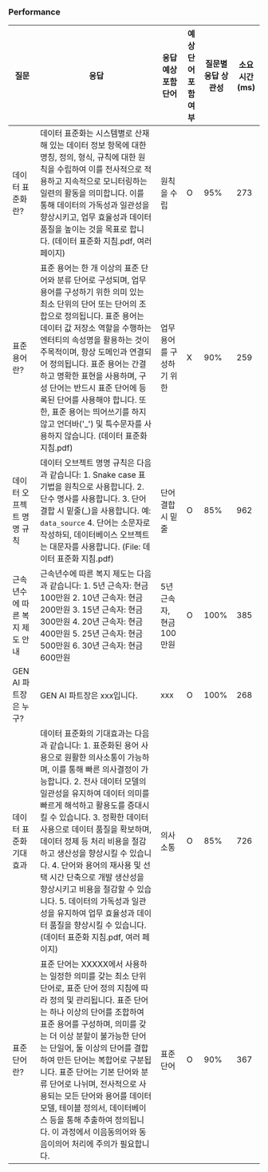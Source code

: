 ### Performance

| 질문                     | 응답                                                                                                                                                                                                                                                                                                                                                      | 응답 예상 포함 단어       | 예상 단어 포함 여부 | 질문별 응답 상관성 | 소요시간(ms) |
|--------------------------|---------------------------------------------------------------------------------------------------------------------------------------------------------------------------------------------------------------------------------------------------------------------------------------------------------------------------------------------------------|--------------------------|--------------------|--------------------|--------------|
| 데이터 표준화란?          | 데이터 표준화는 시스템별로 산재해 있는 데이터 정보 항목에 대한 명칭, 정의, 형식, 규칙에 대한 원칙을 수립하여 이를 전사적으로 적용하고 지속적으로 모니터링하는 일련의 활동을 의미합니다. 이를 통해 데이터의 가독성과 일관성을 향상시키고, 업무 효율성과 데이터 품질을 높이는 것을 목표로 합니다. (데이터 표준화 지침.pdf, 여러 페이지)                                                                                                                                                          | 원칙을 수립               | O                  | 95%                | 273          |
| 표준 용어란?              | 표준 용어는 한 개 이상의 표준 단어와 분류 단어로 구성되며, 업무 용어를 구성하기 위한 의미 있는 최소 단위의 단어 또는 단어의 조합으로 정의됩니다. 표준 용어는 데이터 값 저장소 역할을 수행하는 엔터티의 속성명을 활용하는 것이 주목적이며, 항상 도메인과 연결되어 정의됩니다. 표준 용어는 간결하고 명확한 표현을 사용하며, 구성 단어는 반드시 표준 단어에 등록된 단어를 사용해야 합니다. 또한, 표준 용어는 띄어쓰기를 하지 않고 언더바('_') 및 특수문자를 사용하지 않습니다. (데이터 표준화 지침.pdf)                                                           | 업무 용어를 구성하기 위한 | X                  | 90%                | 259          |
| 데이터 오프젝트 명명 규칙 | 데이터 오브젝트 명명 규칙은 다음과 같습니다:  1. Snake case 표기법을 원칙으로 사용합니다. 2. 단수 명사를 사용합니다. 3. 단어 결합 시 밑줄(_)을 사용합니다. 예: `data_source` 4. 단어는 소문자로 작성하되, 데이터베이스 오브젝트는 대문자를 사용합니다.  (File: 데이터 표준화 지침.pdf)                                                                                                                                                                 | 단어 결합 시 밑줄          | O                  | 85%                | 962          |
| 근속년수에 따른 복지 제도 안내 | 근속년수에 따른 복지 제도는 다음과 같습니다:  1. 5년 근속자: 현금 100만원 2. 10년 근속자: 현금 200만원 3. 15년 근속자: 현금 300만원 4. 20년 근속자: 현금 400만원 5. 25년 근속자: 현금 500만원 6. 30년 근속자: 현금 600만원                                                                                                                                                                                                 | 5년 근속자, 현금 100만원  | O                  | 100%               | 385          |
| GEN AI 파트장은 누구?     | GEN AI 파트장은 xxx입니다.                                                                                                                                                                                                                                                                                                                                     | xxx                      | O                  | 100%               | 268          |
| 데이터 표준화 기대효과     | 데이터 표준화의 기대효과는 다음과 같습니다:  1. 표준화된 용어 사용으로 원활한 의사소통이 가능하며, 이를 통해 빠른 의사결정이 가능합니다. 2. 전사 데이터 모델의 일관성을 유지하여 데이터 의미를 빠르게 해석하고 활용도를 증대시킬 수 있습니다. 3. 정확한 데이터 사용으로 데이터 품질을 확보하며, 데이터 정제 등 처리 비용을 절감하고 생산성을 향상시킬 수 있습니다. 4. 단어와 용어의 재사용 및 선택 시간 단축으로 개발 생산성을 향상시키고 비용을 절감할 수 있습니다. 5. 데이터의 가독성과 일관성을 유지하여 업무 효율성과 데이터 품질을 향상시킬 수 있습니다.  (데이터 표준화 지침.pdf, 여러 페이지) | 의사소통                   | O                  | 85%                | 726          |
| 표준 단어란?              | 표준 단어는 XXXXX에서 사용하는 일정한 의미를 갖는 최소 단위 단어로, 표준 단어 정의 지침에 따라 정의 및 관리됩니다. 표준 단어는 하나 이상의 단어를 조합하여 표준 용어를 구성하며, 의미를 갖는 더 이상 분할이 불가능한 단어는 단일어, 둘 이상의 단어를 결합하여 만든 단어는 복합어로 구분됩니다. 표준 단어는 기본 단어와 분류 단어로 나뉘며, 전사적으로 사용되는 모든 단어와 용어를 데이터 모델, 테이블 정의서, 데이터베이스 등을 통해 추출하여 정의됩니다. 이 과정에서 이음동의어와 동음이의어 처리에 주의가 필요합니다.                                                  | 표준단어                   | O                  | 90%                | 367          |
